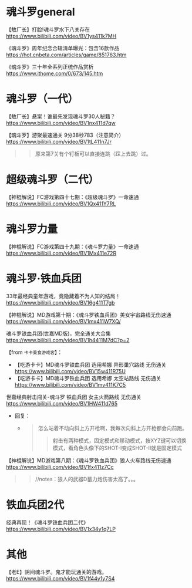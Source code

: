 
# 魂斗罗general

【敖厂长】打脸!魂斗罗水下八关存在 https://www.bilibili.com/video/BV1ys411k7MH

《魂斗罗》周年纪念合辑清单曝光：包含16款作品 https://hot.cnbeta.com/articles/game/851763.htm

《魂斗罗》三十年全系列正统作品赏析 https://www.ithome.com/0/673/145.htm

# 魂斗罗（一代）

【敖厂长】悬案！谁最先发现魂斗罗30人秘籍？ https://www.bilibili.com/video/BV1nx411d7qw

【魂斗罗】游聚最速通关 9分38秒783（注意简介） https://www.bilibili.com/video/BV1tL411n7Jr
>> 原来第7关有个钉板可以直接连跳（踩上去跳）过。

# 超级魂斗罗（二代）

【神棍解说】FC游戏第四十七期：《超级魂斗罗》一命速通 https://www.bilibili.com/video/BV1Qx411Y7RL

# 魂斗罗力量

【神棍解说】FC游戏第四十九期：《魂斗罗力量》一命速通 https://www.bilibili.com/video/BV1Mx411e72R

# 魂斗罗·铁血兵团

33年最经典童年游戏，竟隐藏着不为人知的结局！ https://www.bilibili.com/video/BV16g411T7gb

【神棍解说】MD游戏第十期：《魂斗罗铁血兵团》美女宇宙路线无伤速通 https://www.bilibili.com/video/BV1mx411W7XQ/

魂斗罗铁血兵团(世嘉MD版)，完全通关大合集 https://www.bilibili.com/video/BV1h4411M7dC?p=2

【from `卡卡美食游戏客`】：
- 【吃游卡卡】MD魂斗罗铁血兵团 选用希娜 异形巢穴路线 无伤通关 https://www.bilibili.com/video/BV15w411R75U
- 【吃游卡卡】MD魂斗罗铁血兵团 选用希娜 太空站路线 无伤通关 https://www.bilibili.com/video/BV1mv411K7C5

世嘉经典射击闯关-魂斗罗 铁血兵团 女主火箭路线 无伤通关 https://www.bilibili.com/video/BV1HW411d765
- 回复：
  * > 怎么站着不动向斜上方开枪啊，我每次向斜上方开枪都会向前跑。
    >> 射击有两种模式，固定模式和移动模式，按XYZ键可以切换模式，看角色头像下的SHOT-I变成SHOT-II就是固定模式

【神棍解说】MD游戏第八期：《魂斗罗铁血兵团》狼人火车路线无伤速通 https://www.bilibili.com/video/BV1fx411z7Cc
>> //notes：狼人的武器D蓄力炮伤害太高了。。。

# 铁血兵团2代

经典再现！《魂斗罗铁血兵团二代》 https://www.bilibili.com/video/BV1x34y1q7LP

# 其他

【老E】阴间魂斗罗。鬼才能玩通关的游戏。 https://www.bilibili.com/video/BV1f44y1y7S4
